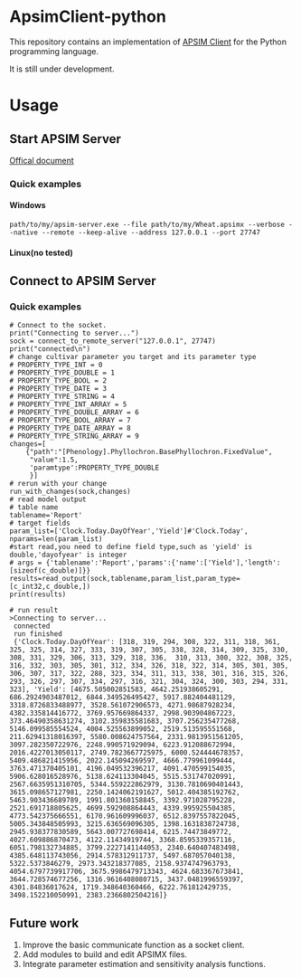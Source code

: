 # ApsimClient-python
This repository contains an implementation of [APSIM Client](https://github.com/APSIMInitiative/APSIM.Client) for the Python programming language.

It is still under development.

# Usage
## Start APSIM Server
[Offical document](https://apsimnextgeneration.netlify.app/usage/server/)</br>
### Quick examples
#### Windows
`path/to/my/apsim-server.exe --file path/to/my/Wheat.apsimx --verbose --native --remote --keep-alive --address 127.0.0.1 --port 27747`
#### Linux(no tested)
 
## Connect to APSIM Server 
### Quick examples
```python3
# Connect to the socket.
print("Connecting to server...")
sock = connect_to_remote_server("127.0.0.1", 27747)
print("connected\n")
# change cultivar parameter you target and its parameter type 
# PROPERTY_TYPE_INT = 0
# PROPERTY_TYPE_DOUBLE = 1
# PROPERTY_TYPE_BOOL = 2
# PROPERTY_TYPE_DATE = 3
# PROPERTY_TYPE_STRING = 4
# PROPERTY_TYPE_INT_ARRAY = 5
# PROPERTY_TYPE_DOUBLE_ARRAY = 6
# PROPERTY_TYPE_BOOL_ARRAY = 7
# PROPERTY_TYPE_DATE_ARRAY = 8
# PROPERTY_TYPE_STRING_ARRAY = 9
changes=[
    {"path":"[Phenology].Phyllochron.BasePhyllochron.FixedValue",
     "value":1.5,
     'paramtype':PROPERTY_TYPE_DOUBLE
     }]
# rerun with your change
run_with_changes(sock,changes)
# read model output
# table name
tablename='Report'
# target fields
param_list=['Clock.Today.DayOfYear','Yield']#'Clock.Today',
nparams=len(param_list)
#start read,you need to define field type,such as 'yield' is double,'dayofyear' is integer
# args = {'tablename':'Report','params':{'name':['Yield'],'length':[sizeof(c_double)]}}
results=read_output(sock,tablename,param_list,param_type=[c_int32,c_double,])
print(results)

# run result
>Connecting to server...
 connected
 run finished
 {'Clock.Today.DayOfYear': [318, 319, 294, 308, 322, 311, 318, 361, 325, 325, 314, 327, 333, 319, 307, 305, 338, 328, 314, 309, 325, 330, 308, 331, 329, 306, 313, 329, 318, 336,  310, 313, 300, 322, 308, 325, 316, 332, 303, 305, 301, 312, 334, 326, 318, 322, 314, 305, 301, 305, 306, 307, 317, 322, 288, 323, 334, 311, 313, 338, 301, 316, 315, 326, 293, 326, 297, 307, 334, 297, 316, 321, 304, 324, 300, 303, 294, 331, 323], 'Yield': [4675.505002851583, 4642.251938605291, 686.2924903487012, 6844.349526495427, 5917.882404481129, 3318.8726833488977, 3528.561072906573, 4271.98687928234, 4382.335814416772, 3769.957669864337, 2998.903904867223, 373.46490358631274, 3102.359835581683, 3707.256235477268, 5146.099585554524, 4004.525563899052, 2519.513595551568, 211.62941318016397, 5580.008624757564, 2331.9813951561205, 3097.282350722976, 2248.990571929094, 6223.912088672994, 2016.4227013050117, 2749.7823667725975, 6000.524444678357, 5409.486821415956, 2022.145094269597, 4666.779961099444, 3763.471370405101, 4196.049532396217, 4091.470599154035, 5906.628016528976, 5138.624113304045, 5515.531747020991, 2567.6635951310705, 5344.559222862979, 3130.7810690401443, 3615.098657127981, 2250.1424062191627, 5012.404385192762, 5463.903436689789, 1991.801360158845, 3392.971028795228, 2521.691718805625, 4699.592908864443, 4339.995925504385, 4773.542375666551, 6170.961609996037, 6512.8397557822045, 5005.343848505993, 3215.636569096305, 1398.1631838724738, 2945.938377830589, 5643.007727698414, 6215.74473849772, 4027.609886870473, 4122.11434919744, 3368.8595339357116, 6051.798132734885, 3799.2227141144053, 2340.640407483498, 4385.648113743056, 2914.578312911737, 5497.687057040138, 5322.5373846279, 2973.343218377085, 2158.9374747963793, 4054.6797739917706, 3675.9986479713343, 4624.683367673841, 3644.728574677256, 1316.9616408080715, 3437.0481996559397, 4301.84836017624, 1719.348640360466, 6222.761812429735, 3498.152210050991, 2383.2366802504216]}

```
    
    
    
    
## Future work
1. Improve the basic communicate function as a socket client.
2. Add modules to build and edit APSIMX files.
3. Integrate parameter estimation and sensitivity analysis functions.
